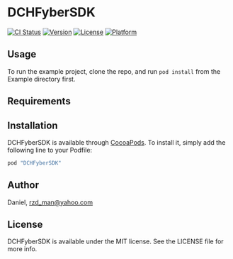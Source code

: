 # DCHFyberSDK

[![CI Status](http://img.shields.io/travis/Daniel/DCHFyberSDK.svg?style=flat)](https://travis-ci.org/Daniel/DCHFyberSDK)
[![Version](https://img.shields.io/cocoapods/v/DCHFyberSDK.svg?style=flat)](http://cocoapods.org/pods/DCHFyberSDK)
[![License](https://img.shields.io/cocoapods/l/DCHFyberSDK.svg?style=flat)](http://cocoapods.org/pods/DCHFyberSDK)
[![Platform](https://img.shields.io/cocoapods/p/DCHFyberSDK.svg?style=flat)](http://cocoapods.org/pods/DCHFyberSDK)

## Usage

To run the example project, clone the repo, and run `pod install` from the Example directory first.

## Requirements

## Installation

DCHFyberSDK is available through [CocoaPods](http://cocoapods.org). To install
it, simply add the following line to your Podfile:

```ruby
pod "DCHFyberSDK"
```

## Author

Daniel, rzd_man@yahoo.com

## License

DCHFyberSDK is available under the MIT license. See the LICENSE file for more info.
